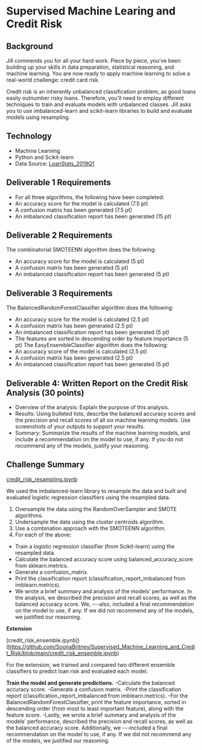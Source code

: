 # Supervised Machine Learing and Credit Risk

## Background

Jill commends you for all your hard work. Piece by piece, you’ve been building up your skills in data preparation, statistical reasoning, and machine learning. You are now ready to apply machine learning to solve a real-world challenge: credit card risk.

Credit risk is an inherently unbalanced classification problem, as good loans easily outnumber risky loans. Therefore, you’ll need to employ different techniques to train and evaluate models with unbalanced classes. Jill asks you to use imbalanced-learn and scikit-learn libraries to build and evaluate models using resampling.

## Technology
- Machine Learning
- Python and Scikit-learn
- Data Source: [LoanStats_2019Q1](https://github.com/SoonaBritney/Supervised_Machine_Learning_and_Credit_Risk/blob/main/LoanStats_2019Q1.zip)

## Deliverable 1 Requirements
- For all three algorithms, the following have been completed:
- An accuracy score for the model is calculated (7.5 pt)
- A confusion matrix has been generated (7.5 pt)
- An imbalanced classification report has been generated (15 pt)

## Deliverable 2 Requirements
The combinatorial SMOTEENN algorithm does the following:
- An accuracy score for the model is calculated (5 pt)
- A confusion matrix has been generated (5 pt)
- An imbalanced classification report has been generated (5 pt)


## Deliverable 3 Requirements
The BalancedRandomForestClassifier algorithm does the following:
- An accuracy score for the model is calculated (2.5 pt)
- A confusion matrix has been generated (2.5 pt)
- An imbalanced classification report has been generated (5 pt)
- The features are sorted in descending order by feature importance (5 pt)
The EasyEnsembleClassifier algorithm does the following:
- An accuracy score of the model is calculated (2.5 pt)
- A confusion matrix has been generated (2.5 pt)
- An imbalanced classification report has been generated (5 pt)

## Deliverable 4: Written Report on the Credit Risk Analysis (30 points)

- Overview of the analysis: Explain the purpose of this analysis.
- Results: Using bulleted lists, describe the balanced accuracy scores and the precision and recall scores of all six machine learning models. Use screenshots of your outputs to support your results.
- Summary: Summarize the results of the machine learning models, and include a recommendation on the model to use, if any. If you do not recommend any of the models, justify your reasoning.

## Challenge Summary
[credit_risk_resampling.ipynb](https://github.com/SoonaBritney/Supervised_Machine_Learning_and_Credit_Risk/blob/main/credit_risk_resampling.ipynb)

We used the imbalanced-learn library to resample the data and built and evaluated logistic regression classifiers using the resampled data.

1) Oversample the data using the RandomOverSampler and SMOTE algorithms.
2) Undersample the data using the cluster centroids algorithm.
3) Use a combination approach with the SMOTEENN algorithm.
4) For each of the above:
- Train a logistic regression classifier (from Scikit-learn) using the resampled data.
- Calculate the balanced accuracy score using balanced_accuracy_score from sklearn.metrics.
- Generate a confusion_matrix.
- Print the classification report (classification_report_imbalanced from imblearn.metrics).
- We wrote a brief summary and analysis of the models’ performance. In the analysis, we described the precision and recall scores, as well as the balanced accuracy score. We, ---also, included a final recommendation on the model to use, if any. If we did not recommend any of the models, we justified our reasoning.

**Extension**

[credit_risk_ensemble.ipynb])(https://github.com/SoonaBritney/Supervised_Machine_Learning_and_Credit_Risk/blob/main/credit_risk_ensemble.ipynb)

For the extension, we trained and compared two different ensemble classifiers to predict loan risk and evaluated each model.

**Train the model and generate predictions.**
-Calculate the balanced accuracy score.
-Generate a confusion matrix.
-Print the classification report (classification_report_imbalanced from imblearn.metrics).
-For the BalancedRandomForestClassifier, print the feature importance, sorted in descending order (from most to least important feature), along with the feature score.
-Lastly, we wrote a brief summary and analysis of the models’ performance, described the precision and recall scores, as well as the balanced accuracy score. Additionally, we ---included a final recommendation on the model to use, if any. If we did not recommend any of the models, we justified our reasoning.
